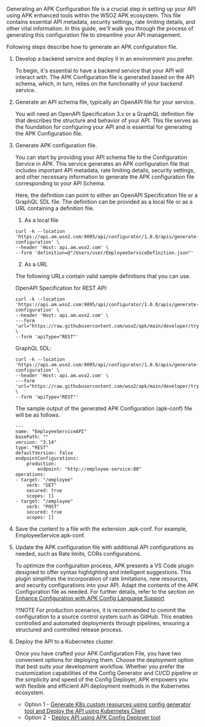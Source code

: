 Generating an APK Configuration file is a crucial step in setting up your API using APK enhanced tools within the WSO2 APK ecosystem. 
This file contains essential API metadata, security settings, rate limiting details, and other vital information. 
In this guide, we'll walk you through the process of generating this configuration file to streamline your API management.

Following steps describe how to generate an APK configuration file.

1. Develop a backend service and deploy it in an environment you prefer.
   
    To begin, it's essential to have a backend service that your API will interact with. The APK Configuration file is generated based on the API schema, which, in turn, relies on the functionality of your backend service. 

2. Generate an API schema file, typically an OpenAPI file for your service. 

    You will need an OpenAPI Specification 3.x or a GraphQL definition file that describes the structure and behavior of your API. This file serves as the foundation for configuring your API and is essential for generating the APK Configuration file.

3. Generate APK configuration file.
    
    You can start by providing your API schema file to the Configuration Service in  APK. This service generates an APK configuration file that includes important API metadata, rate limiting details, security settings, and other necessary information to generate the APK configuration file corresponding to your API Schema.

    Here, the definition can point to either an OpenAPI Specification file or a GraphQL SDL file.
    The definition can be provided as a local file or as a URL containing a definition file.
    
    1. As a local file
    ```
    curl -k --location 'https://api.am.wso2.com:9095/api/configurator/1.0.0/apis/generate-configuration' \
    --header 'Host: api.am.wso2.com' \
    --form 'definition=@"/Users/user/EmployeeServiceDefinition.json"'
    ```
    
    2. As a URL

    The following URLs contain valid sample definitions that you can use.

    OpenAPI Specification for REST API:
    ```
    curl -k --location 'https://api.am.wso2.com:9095/api/configurator/1.0.0/apis/generate-configuration' \
    --header 'Host: api.am.wso2.com' \
    ---form 'url="https://raw.githubusercontent.com/wso2/apk/main/developer/tryout/samples/definitions/EmployeeServiceDefinition.json"' \
    --form 'apiType="REST"'
    ```

    GraphQL SDL:
    ```
    curl -k --location 'https://api.am.wso2.com:9095/api/configurator/1.0.0/apis/generate-configuration' \
    --header 'Host: api.am.wso2.com' \
    ---form 'url="https://raw.githubusercontent.com/wso2/apk/main/developer/tryout/samples/definitions/StarWars.graphql"' \
    --form 'apiType="REST"'
    ```

    The sample output of the generated APK Configuration (apk-conf) file will be as follows.
    
    ```
    ---
    name: "EmployeeServiceAPI"
    basePath: ""
    version: "3.14"
    type: "REST"
    defaultVersion: false
    endpointConfigurations:
        production:
            endpoint: "http://employee-service:80"
    operations:
    - target: "/employee"
        verb: "GET"
        secured: true
        scopes: []
    - target: "/employee"
        verb: "POST"
        secured: true
        scopes: []
    ```

5. Save the content to a file with the extension .apk-conf. For example, EmployeeService.apk-conf.
6. Update the APK configuration file with additional API configurations as needed, such as Rate limits, CORs configurations.

     To optimize the configuration process, APK presents a VS Code plugin designed to offer syntax highlighting and intelligent suggestions. This plugin simplifies the incorporation of rate limitations, new resources, and security configurations into your API. Adapt the contents of the APK Configuration file as needed. For further details, refer to the section on [Enhance Configuration with APK Config Language Support](./apk-conf-lang-support.md)

    !!!NOTE 
        For production scenarios, it is recommended to commit the configuration to a source control system such as GitHub. This enables controlled and automated deployments through pipelines, ensuring a structured and controlled release process.

7. Deploy the API to a Kubernetes cluster.

     Once you have crafted your APK Configuration File, you have two convenient options for deploying them. Choose the deployment option that best suits your development workflow. Whether you prefer the customization capabilities of the Config Generator and CI/CD pipeline or the simplicity and speed of the Config Deployer, APK empowers you with flexible and efficient API deployment methods in the Kubernetes ecosystem.

     - Option 1 - [Generate K8s custom resources using config generator tool and Deploy the API using Kubernetes Client](../create-and-deploy-api)
     - Option 2 - [Deploy API using APK Config Deployer tool](../direct-deploy)

